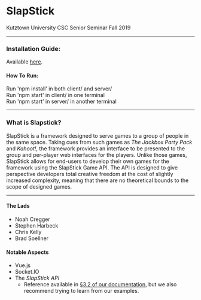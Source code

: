 # SlapStick
Kutztown University CSC Senior Seminar
Fall 2019

---
### Installation Guide:
Available [here](https://docs.google.com/document/d/1LQqZWcIQby-PV3Q11ZhdDcGCZV_P7MFHqYHJO608qZE/edit?usp=sharing).


#### How To Run:
Run 'npm install' in both client/ and server/ </br>
Run 'npm start' in client/ in one terminal </br>
Run 'npm start' in server/ in another terminal </br>

---
### What is Slapstick?
SlapStick is a framework designed to serve games to a group of people in the same space. Taking cues from such games as _The Jackbox Party Pack_ and _Kahoot!_, the framework provides an interface to be presented to the group and per-player web interfaces for the players. Unlike those games, SlapStick allows for end-users to develop their own games for the framework using the SlapStick Game API. The API is designed to give perspective developers total creative freedom at the cost of slightly increased complexity, meaning that there are no theoretical bounds to the scope of designed games.

---  
#### The Lads
- Noah Cregger
- Stephen Harbeck
- Chris Kelly
- Brad Soellner


#### Notable Aspects
- Vue.js
- Socket.IO
- The _SlapStick API_
  - Reference available in [§3.2 of our documentation](https://docs.google.com/document/d/1VcoUodxruM5lFebA8yWXJd0S0529s8l64otwKMCQkwY/edit#heading=h.792uh8k3j98s), but we also recommend trying to learn from our examples.

